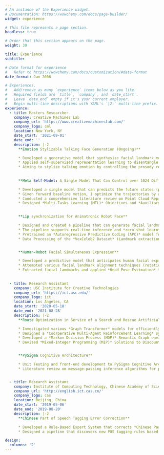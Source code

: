 ```yaml
---
# An instance of the Experience widget.
# Documentation: https://wowchemy.com/docs/page-builder/
widget: experience

# This file represents a page section.
headless: true

# Order that this section appears on the page.
weight: 30

title: Experience
subtitle:

# Date format for experience
#   Refer to https://wowchemy.com/docs/customization/#date-format
date_format: Jan 2006

# Experiences.
#   Add/remove as many `experience` items below as you like.
#   Required fields are `title`, `company`, and `date_start`.
#   Leave `date_end` empty if it's your current employer.
#   Begin multi-line descriptions with YAML's `|2-` multi-line prefix.
experience:
  - title: Masters Researcher
    company: Creative Machines Lab
    company_url: 'https://www.creativemachineslab.com/'
    company_logo: cml
    location: New York, NY
    date_start: '2021-09-01'
    date_end: ''
    description: |-2
      **Emotion Stylizable Talking Face Generation (Ongoing)**

      * Developed a generative model that synthesize facial landmark movements synching up with a given speech audio wav. The model can *zero-shot learning* to unknown speakers and languages.
      * Applied self-supervised representation learning to disentangle speech audio signal into content representation and prosody (emotion) representation via *information bottleneck*.
      * Aiming to stylize talking emotion by controlling the prosody representation and synthesize photo-realistic videos of talking faces with authentic lips movement, facial expression, and head poses  
  
  
      **Meta Self-Model: A Single Model That Can Control over 1024 Differently Configured Legged Robot in Simulation (Ongoing)**

      * Developed a single model that can predicts the future states (position, orientation, and joint angles) of 1024 differently configured legged robots each with 12 degree of freedom (4 legs each 3 joints), giving robots a sense of self-configuration and motion dynamics. 
      * Given forward baseline motion, I optimize the trajectories by applying *Beam Search* with added action noise, which improves robots’ performance in forward baseline motion and could perform unlearned tasks such as turning and backward movement with custom reward function.
      * Conducted a comprehensive literature review on Point Cloud Representation/Classification
      * Designed *Multi-Tasks Learning (MTL)* Objectives and *Auxiliary Tasks* to automatically balance training tasks difficulties
  

      **Lip synchronization for Animatronic Robot Face**

      * Designed and created a pipeline that can generate facial landmarks (lips and holistic facial expression) synchronized with a given speech audio. The landmarks are then converted into robot face motor commands via an inverse model.
      * The pipeline supports real-time inference and *zero-shot learn* to unknown languages and speakers
      * Pretrained an *Autoregressive Predictive Coding (APC)* model for speech audio embedding
      * Data Processing of the *VoxCeleb2 Dataset* (Landmark extraction, speech enhancing, landmark alignment, etc.)


      **Human-Robot Facial Simultaneous Expression**

      * Developed a predictive model that anticipates human facial expression changes thereby realizing simultaneous human facial expression mimicking (Simexpression).
      * Attempted various facial landmark alignment techniques (rotation and scaling, affine alignment, 3D alignment by shifting viewing frustum)
      * Extracted facial landmarks and applied *Head Pose Estimation* to remove lateral faces
  
        
  - title: Research Assistant
    company: USC Institute for Creative Technologies
    company_url: 'https://ict.usc.edu/'
    company_logo: ict
    location: Los Angeles, CA
    date_start: '2020-05-18'
    date_end: '2021-08-28'
    description: |-2
      **Route Optimization in Service of a Search and Rescue Artificial Social Intelligence Agent**

      * Investigated various *Graph Transformer* models for efficiently and approximately solving route optimization problems such as *Travelling Salesman Problem (TSP)* and *Capacitated Vehicle Routing Problem (CVRP)*.
      * Designed a *Coorperative Multi-Agent Reinforcement Learning* system where agents with different roles and capabilities use the said *Graph Transformer* models as the oracle to get approximately optimal paths and coorperate to solve a Search-and-Rescue task in a Minecraft environment.
      * Developed a *Markov Decision Process (MDP)* Semantic Graph environment to simulate search and rescue tasks and conduct deep reinforcement learning experiment with *Proximal Policy Optimization (PPO)* on the environment for route optimization
      * Devised *Mixed-Integer Programming (MIP)* Solutions to Discounted Reward Travelling Salesman Problem for Search and Rescue Tasks


      **PySigma Cognitive Architecture**

      * Unit Testing and front-end development to PySigma Cognitive Architecture
      * Literature review on message-passing inference algorithms for probabilistic graphical models.


  - title: Research Assistant
    company: Institute of Computing Technology, Chinese Academy of Sciences
    company_url: 'http://english.ict.cas.cn/'
    company_logo: cas
    location: Beijing, China
    date_start: '2019-05-06'
    date_end: '2019-08-20'
    description: |-2
      **Chinese Part of Speech Tagging Error Correction**

      * Developed a Rule-Based Expert System that corrects *Chinese Part of Speech (POS)* Tagging errors made by neural language models.
      * Designed a pipeline that discovers new POS tagging rules based on similarity analysis between the POS tagging results from Stanford CoreNLP model and NLPIR-ICTCLAS POS Tagging System

design:
  columns: '2'
---
```

